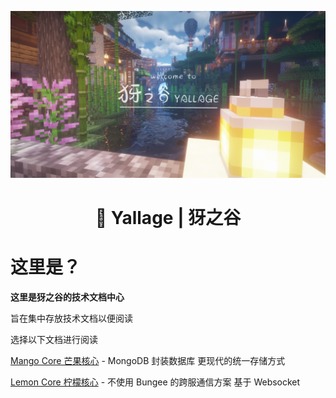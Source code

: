![Welcome to Yallage](resources/welcome-to-yallage.png)

<h1 align="center">🦌 Yallage | 犽之谷</h1>

# 这里是？

**这里是犽之谷的技术文档中心**

旨在集中存放技术文档以便阅读

选择以下文档进行阅读

[Mango Core 芒果核心](mango-core.md) - MongoDB 封装数据库 更现代的统一存储方式

[Lemon Core 柠檬核心](lemon-core.md) - 不使用 Bungee 的跨服通信方案 基于 Websocket